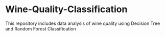 # Wine-Quality-Classification
This repository includes data analysis of wine quality using Decision Tree and Random Forest Classification
